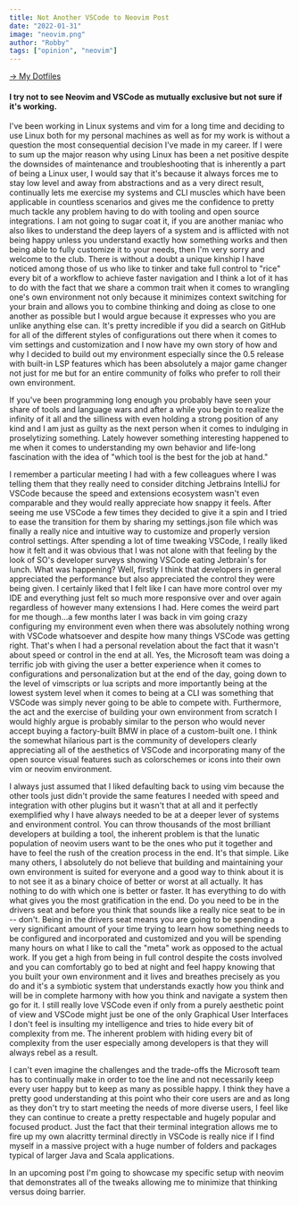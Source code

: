 ```yaml
---
title: Not Another VSCode to Neovim Post
date: "2022-01-31"
image: "neovim.png"
author: "Robby"
tags: ["opinion", "neovim"]
---
```


[$\rightarrow$ My Dotfiles](https://github.com/robbyki/Dotfiles)

#### I try not to see Neovim and VSCode as mutually exclusive but not sure if it's working.

I've been working in Linux systems and vim for a long time and deciding to use
Linux both for my personal machines as well as for my work is without a question
the most consequential decision I've made in my career. If I were to sum up the
major reason why using Linux has been a net positive despite the downsides of
maintenance and troubleshooting that is inherently a part of being a Linux user,
I would say that it's because it always forces me to stay low level and away
from abstractions and as a very direct result, continually lets me exercise my
systems and CLI muscles which have been applicable in countless scenarios and
gives me the confidence to pretty much tackle any problem having to do with
tooling and open source integrations. I am not going to sugar coat it, if you
are another maniac who also likes to understand the deep layers of a system and
is afflicted with not being happy unless you understand exactly how something
works and then being able to fully customize it to your needs, then I'm very
sorry and welcome to the club. There is without a doubt a unique kinship I have
noticed among those of us who like to tinker and take full control to "rice"
every bit of a workflow to achieve faster navigation and I think a lot of it has
to do with the fact that we share a common trait when it comes to wrangling
one's own environment not only because it minimizes context switching for your
brain and allows you to combine thinking and doing as close to one another as
possible but I would argue because it expresses who you are unlike anything else
can. It's pretty incredible if you did a search on GitHub for all of the
different styles of configurations out there when it comes to vim settings and
customization and I now have my own story of how and why I decided to build out
my environment especially since the 0.5 release with built-in LSP features which
has been absolutely a major game changer not just for me but for an entire
community of folks who prefer to roll their own environment.

<!-- **My dotfiles re-write journey from vimscripts to native lua:** -->
<!-- <div style="text-align:center"><img src="/home/robbyk/dev/blog/content/Opinion/dotfiles-commits.png" alt="dotfiles"/></div> -->

<!-- ![myimage](/home/robbyk/dev/blog/content/Opinion/dotfiles-commits.png) -->
If you've been programming long enough you probably have seen your share of tools
and language wars and after a while you begin to realize the infinity of it all
and the silliness with even holding a strong position of any kind and I am just
as guilty as the next person when it comes to indulging in proselytizing
something. Lately however something interesting happened to me when it comes to
understanding my own behavior and life-long fascination with the idea of "which
tool is the best for the job at hand." 

I remember a particular meeting I had with a few colleagues where I was telling
them that they really need to consider ditching Jetbrains IntelliJ for VSCode
because the speed and extensions ecosystem wasn't even comparable and they would
really appreciate how snappy it feels. After seeing me use VSCode a few times
they decided to give it a spin and I tried to ease the transition for them by
sharing my settings.json file which was finally a really nice and intuitive way
to customize and properly version control settings. After spending a lot of time
tweaking VSCode, I really liked how it felt and it was obvious that I was not
alone with that feeling by the look of SO's developer surveys showing VSCode
eating Jetbrain's for lunch. What was happening? Well, firstly I think that
developers in general appreciated the performance but also appreciated the
control they were being given. I certainly liked that I felt like I can have
more control over my IDE and everything just felt so much more responsive over
and over again regardless of however many extensions I had. Here comes the weird
part for me though...a few months later I was back in vim going crazy
configuring my environment even when there was absolutely nothing wrong with
VSCode whatsoever and despite how many things VSCode was getting right. That's
when I had a personal revelation about the fact that it wasn't about speed or
control in the end at all. Yes, the Microsoft team was doing a terrific job with
giving the user a better experience when it comes to configurations and
personalization but at the end of the day, going down to the level of vimscripts
or lua scripts and more importantly being at the lowest system level when it
comes to being at a CLI was something that VSCode was simply never going to be
able to compete with. Furthermore, the act and the exercise of building your own
environment from scratch I would highly argue is probably similar to the person
who would never accept buying a factory-built BMW in place of a custom-built
one. I think the somewhat hilarious part is the community of developers clearly
appreciating all of the aesthetics of VSCode and incorporating many of the
open source visual features such as colorschemes or icons into their own vim or neovim
environment.

I always just assumed that I liked defaulting back to using vim because the
other tools just didn't provide the same features I needed with speed and
integration with other plugins but it wasn't that at all and it perfectly
exemplified why I have always needed to be at a deeper lever of systems and
environment control. You can throw thousands of the most brilliant developers at
building a tool, the inherent problem is that the lunatic population of neovim
users want to be the ones who put it together and have to feel the rush of the
creation process in the end. It's that simple. Like many others, I absolutely do
not believe that building and maintaining your own environment is suited for
everyone and a good way to think about it is to not see it as a binary choice of
better or worst at all actually. It has nothing to do with which one is better
or faster. It has everything to do with what gives you the most gratification in
the end. Do you need to be in the drivers seat and before you think that sounds
like a really nice seat to be in -- don't. Being in the drivers seat means you
are going to be spending a very significant amount of your time trying to learn
how something needs to be configured and incorporated and customized and you
will be spending many hours on what I like to call the "meta" work as opposed to
the actual work. If you get a high from being in full control despite the costs
involved and you can comfortably go to bed at night and feel happy knowing that
you built your own environment and it lives and breathes precisely as you do and
it's a symbiotic system that understands exactly how you think and will be in
complete harmony with how you think and navigate a system then go for it. I
still really love VSCode even if only from a purely aesthetic point of view and
VSCode might just be one of the only Graphical User Interfaces I don't feel is
insulting my intelligence and tries to hide every bit of complexity from me. The
inherent problem with hiding every bit of complexity from the user especially
among developers is that they will always rebel as a result. 

I can't even imagine the challenges and the trade-offs the Microsoft team has to
continually make in order to toe the line and not necessarily keep every user
happy but to keep as many as possible happy. I think they have a pretty good
understanding at this point who their core users are and as long as they don't
try to start meeting the needs of more diverse users, I feel like they can
continue to create a pretty respectable and hugely popular and focused product.
Just the fact that their terminal integration allows me to fire up my own
alacritty terminal directly in VSCode is really nice if I find myself in a
massive project with a huge number of folders and packages typical of larger
Java and Scala applications. 

In an upcoming post I'm going to showcase my specific setup with neovim that
demonstrates all of the tweaks allowing me to minimize that thinking versus
doing barrier. 
